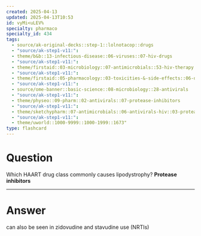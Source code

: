 ```yaml
---
created: 2025-04-13
updated: 2025-04-13T10:53
id: vyMi<uLEV%
specialty: pharmaco
specialty_id: 434
tags:
  - source/ak-original-decks::step-1::lolnotacop::drugs
  - "source/ak-step1-v11:": 
  - theme/b&b::13-infectious-disease::06-viruses::07-hiv-drugs
  - "source/ak-step1-v11:": 
  - theme/firstaid::03-microbiology::07-antimicrobials::53-hiv-therapy
  - "source/ak-step1-v11:": 
  - theme/firstaid::05-pharmacology::03-toxicities-&-side-effects::06-drug-reactions---msk/skin/connect-tissue
  - "source/ak-step1-v11:": 
  - source/ome-banner::basic-science::08-microbiology::28-antivirals
  - "source/ak-step1-v11:": 
  - theme/physeo::09-pharm::02-antivirals::07-protease-inhibitors
  - "source/ak-step1-v11:": 
  - theme/sketchypharm::07-antimicrobials::06-antivirals-hiv::03-protease-inhibitors
  - "source/ak-step1-v11:": 
  - theme/uworld::1000-9999::1000-1999::1673"
type: flashcard
---
```


# Question
Which HAART drug class commonly causes lipodystrophy?   **Protease inhibitors**

---

# Answer
can also be seen in zidovudine and stavudine use (NRTIs)